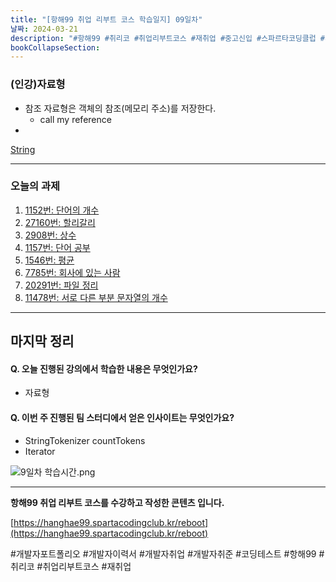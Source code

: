 ```yaml
---
title: "[항해99 취업 리부트 코스 학습일지] 09일차"
날짜: 2024-03-21
description: "#항해99 #취리코 #취업리부트코스 #재취업 #중고신입 #스파르타코딩클럽 #개발자포트폴리오 #개발자이력서 #개발자취업 #개발자취준"
bookCollapseSection:
---
```

### (인강)자료형
- 참조 자료형은 객체의 참조(메모리 주소)를 저장한다.
	- call my reference
- 

[String](String.md)

---
### 오늘의 과제

1. [1152번: 단어의 개수](Coding%20Test/2024/24.03/4주차/B1152-단어의%20개수.md)
2. [27160번: 할리갈리](Coding%20Test/2024/24.03/4주차/B27160-할리갈리.md)
3. [2908번: 상수](Coding%20Test/2024/24.03/4주차/B2908-상수.md)
4. [1157번: 단어 공부](Coding%20Test/2024/24.03/4주차/B1157-단어%20공부.md)
5. [1546번: 평균](Coding%20Test/2024/24.03/4주차/B1546-평균.md)
6. [7785번: 회사에 있는 사람](Coding%20Test/2024/24.03/4주차/B7785-회사에%20있는%20사람.md)
7. [20291번: 파일 정리](Coding%20Test/2024/24.03/4주차/B20291-파일%20정리.md)
8. [11478번: 서로 다른 부분 문자열의 개수](Coding%20Test/2024/24.03/4주차/B11478-서로%20다른%20부분%20문자열의%20개수)


---
마지막 정리
---
#### Q. 오늘 진행된 강의에서 학습한 내용은 무엇인가요?
- 자료형

#### Q. 이번 주 진행된 팀 스터디에서 얻은 인사이트는 무엇인가요?
- StringTokenizer countTokens
- Iterator

![9일차 학습시간.png](/assets/Hanghae99/학습시간/9일차%20학습시간.png)

---
**항해99 취업 리부트 코스를 수강하고 작성한 콘텐츠 입니다.**

[https://hanghae99.spartacodingclub.kr/reboot](https://hanghae99.spartacodingclub.kr/reboot)

#개발자포트폴리오 #개발자이력서 #개발자취업 #개발자취준 #코딩테스트 #항해99 #취리코 #취업리부트코스 #재취업